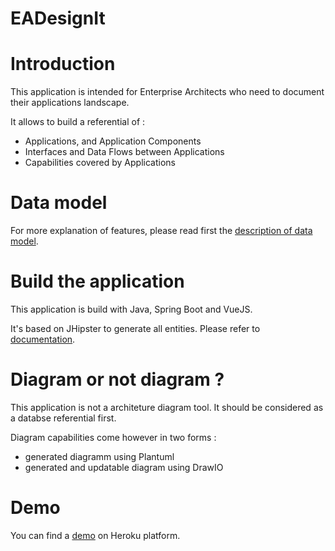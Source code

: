 # EADesignIt

# Introduction

This application is intended for Enterprise Architects who need to document their applications landscape.

It allows to build a referential of :

- Applications, and Application Components
- Interfaces and Data Flows between Applications
- Capabilities covered by Applications

# Data model

For more explanation of features, please read first the [description of data model](./documentation/metamodel).

# Build the application

This application is build with Java, Spring Boot and VueJS.

It's based on JHipster to generate all entities. Please refer to [documentation](./documentation/jhipster).

# Diagram or not diagram ?

This application is not a architeture diagram tool.
It should be considered as a databse referential first.

Diagram capabilities come however in two forms :

- generated diagramm using Plantuml
- generated and updatable diagram using DrawIO

# Demo

You can find a [demo](https://ea-design-it.herokuapp.com/) on Heroku platform.
